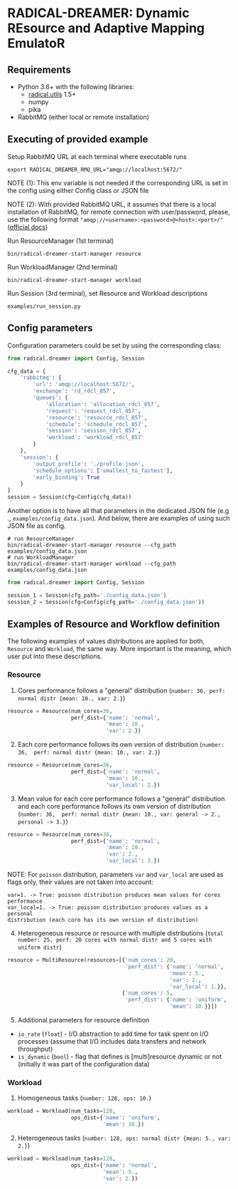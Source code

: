 # RADICAL-DREAMER: Dynamic REsource and Adaptive Mapping EmulatoR

## Requirements

* Python 3.6+ with the following libraries:
  * [radical.utils](https://github.com/radical-cybertools/radical.utils) 1.5+
  * numpy
  * pika
* RabbitMQ (either local or remote installation)

## Executing of provided example
Setup RabbitMQ URL at each terminal where executable runs
```shell script
export RADICAL_DREAMER_RMQ_URL="amqp://localhost:5672/"
```
NOTE (1): This env variable is not needed if the corresponding URL is set in 
the config using either Config class or JSON file

NOTE (2): With provided RabbitMQ URL, it assumes that there is a local 
installation of RabbitMQ, for remote connection with user/password, please, 
use the following format `"amqp://<username>:<password>@<host>:<port>/"` 
([official docs](https://www.rabbitmq.com/uri-spec.html))

Run ResourceManager (1st terminal)
```shell script
bin/radical-dreamer-start-manager resource
```
Run WorkloadManager (2nd terminal)
```shell script
bin/radical-dreamer-start-manager workload
```
Run Session (3rd terminal), set Resource and Workload descriptions
```shell script
examples/run_session.py
```

## Config parameters
Configuration parameters could be set by using the corresponding class:
```python
from radical.dreamer import Config, Session

cfg_data = {
    'rabbitmq': {
        'url': 'amqp://localhost:5672/',
        'exchange': 'rd_rdcl_857',
        'queues': {
            'allocation': 'allocation_rdcl_857',
            'request': 'request_rdcl_857',
            'resource': 'resource_rdcl_857',
            'schedule': 'schedule_rdcl_857',
            'session': 'session_rdcl_857',
            'workload': 'workload_rdcl_857'
        }
    },
    'session': {
        'output_profile': './profile.json',
        'schedule_options': ['smallest_to_fastest'],
        'early_binding': True
    }
}
session = Session(cfg=Config(cfg_data))
```
Another option is to have all that parameters in the dedicated JSON file (e.g
., `examples/config_data.json`). And below, there are examples of using
 such JSON file as config.
```shell script
# run ResourceManager
bin/radical-dreamer-start-manager resource --cfg_path examples/config_data.json
# run WorkloadManager
bin/radical-dreamer-start-manager workload --cfg_path examples/config_data.json
```
```python
from radical.dreamer import Config, Session

session_1 = Session(cfg_path='./config_data.json')
session_2 = Session(cfg=Config(cfg_path='./config_data.json'))
```

## Examples of Resource and Workflow definition
The following examples of values distributions are applied for both, `Resource` 
and `Workload`, the same way. More important is the meaning, which user put into
these descriptions.

### Resource
1) Cores performance follows a "general" distribution (`number: 36, perf: 
normal distr {mean: 10., var: 2.}`)
```python
resource = Resource(num_cores=36,
                    perf_dist={'name': 'normal',
                               'mean': 10.,
                               'var': 2.})
```
2) Each core performance follows its own version of distribution (`number: 36, 
perf: normal distr {mean: 10., var: 2.}`)
```python
resource = Resource(num_cores=36,
                    perf_dist={'name': 'normal',
                               'mean': 10.,
                               'var_local': 2.})
```
3) Mean value for each core performance follows a "general" distribution and 
each core performance follows its own version of distribution (`number: 36, 
perf: normal distr {mean: 10., var: general -> 2., personal -> 3.}`)
```python
resource = Resource(num_cores=36,
                    perf_dist={'name': 'normal',
                               'mean': 10.,
                               'var': 2.,
                               'var_local': 3.})
```
NOTE: For `poisson` distribution, parameters `var` and `var_local` are used 
as flags only, their values are not taken into account:
```
var=1. -> True: poisson distribution produces mean values for cores performance
var_local=1. -> True: poisson distribution produces values as a personal 
distribution (each core has its own version of distribution)
```
4) Heterogeneous resource or resource with multiple distributions (`total
 number: 25, perf: 20 cores with normal distr and 5 cores with uniform distr`)
```python
resource = MultiResource(resources=[{'num_cores': 20,
                                     'perf_dist': {'name': 'normal',
                                                   'mean': 5.,
                                                   'var': 2.,
                                                   'var_local': 1.}},
                                    {'num_cores': 5,
                                     'perf_dist': {'name': 'uniform',
                                                   'mean': 10.}}])
```
5) Additional parameters for resource definition
 - `io_rate` (`float`) - I/O abstraction to add time for task spent on I/O
  processes (assume that I/O includes data transfers and network throughput)
 - `is_dynamic` (`bool`) - flag that defines is [multi]resource dynamic or not
  (initially it was part of the configuration data)

### Workload
1) Homogeneous tasks (`number: 128, ops: 10.`)
```python
workload = Workload(num_tasks=128,
                    ops_dist={'name': 'uniform',
                              'mean': 10.})
```
2) Heterogeneous tasks (`number: 128, ops: normal distr {mean: 5., var: 2.}`)
```python
workload = Workload(num_tasks=128,
                    ops_dist={'name': 'normal',
                              'mean': 5.,
                              'var': 2.})
```
